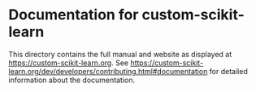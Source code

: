 # Documentation for custom-scikit-learn

This directory contains the full manual and website as displayed at
https://custom-scikit-learn.org. See
https://custom-scikit-learn.org/dev/developers/contributing.html#documentation for
detailed information about the documentation.
